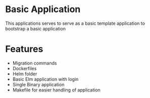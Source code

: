 # Basic Application

This applications serves to serve as a basic template application to bootstrap a basic application

# Features

- Migration commands
- Dockerfiles
- Helm folder
- Basic Elm application with login
- Single Binary application
- Makefile for easier handling of application